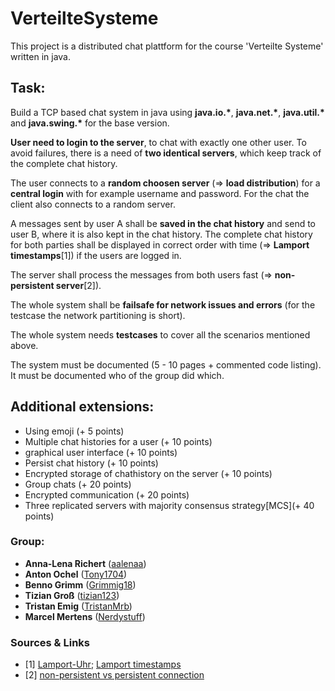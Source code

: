 # VerteilteSysteme
This project is a distributed chat plattform for the course 'Verteilte Systeme' written in java.

## Task:
Build a TCP based chat system in java using **java.io.\***, **java.net.\***, **java.util.\*** and **java.swing.\*** for the base version.

**User need to login to the server**, to chat with exactly one other user. To avoid failures, there is a need of **two identical servers**, which keep track of the complete chat history.

The user connects to a **random choosen server** (=> **load distribution**) for a **central login** with for example username and password. For the chat the client also connects to a random server.

A messages sent by user A shall be **saved in the chat history** and send to user B, where it is also kept in the chat history. The complete chat history for both parties shall be displayed in correct order with time (=> **Lamport timestamps**[1]) if the users are logged in.

The server shall process the messages from both users fast (=> **non-persistent server**[2]).

The whole system shall be **failsafe for network issues and errors** (for the testcase the network partitioning is short).

The whole system needs **testcases** to cover all the scenarios mentioned above.

The system must be documented (5 - 10 pages + commented code listing). It must be documented who of the group did which.

## Additional extensions:
- Using emoji (+ 5 points)
- Multiple chat histories for a user (+ 10 points)
- graphical user interface (+ 10 points)
- Persist chat history (+ 10 points)
- Encrypted storage of chathistory on the server (+ 10 points)
- Group chats (+ 20 points)
- Encrypted communication (+ 20 points)
- Three replicated servers with majority consensus strategy\[MCS\](+ 40 points)

### Group:
* **Anna-Lena Richert** ([aalenaa](https://github.com/aalenaa))
* **Anton Ochel** ([Tony1704](https://github.com/Tony1704))
* **Benno Grimm** ([Grimmig18](https://github.com/Grimmig18))
* **Tizian Groß** ([tizian123](https://github.com/tizian123)) 
* **Tristan Emig** ([TristanMrb](https://github.com/TristanMrb)) 
* **Marcel Mertens** ([Nerdystuff](https://github.com/NerdyStuff)) 

### Sources & Links
- \[1\] [Lamport-Uhr](https://de.wikipedia.org/wiki/Lamport-Uhr); [Lamport timestamps](https://en.wikipedia.org/wiki/Lamport_timestamps) 
- \[2\] [non-persistent vs persistent connection](https://www.geeksforgeeks.org/http-non-persistent-persistent-connection-set-2/)
